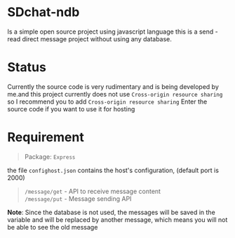 # SDchat-ndb
Is a simple open source project using javascript language this is a send - read direct message project without using any database.

# Status
Currently the source code is very rudimentary and is being developed by me.and this project currently does not use `Cross-origin resource sharing`
 so I recommend you to add `Cross-origin resource sharing`
Enter the source code if you want to use it for hosting

# Requirement
> Package: `Express`

the file `confighost.json` contains the host's configuration, (default port is 2000) <br>
> `/message/get` - API to receive message content <br>
> `/message/put` - Message sending API

**Note**: Since the database is not used, the messages will be saved in the variable and will be replaced by another message, which means you will not be able to see the old message


